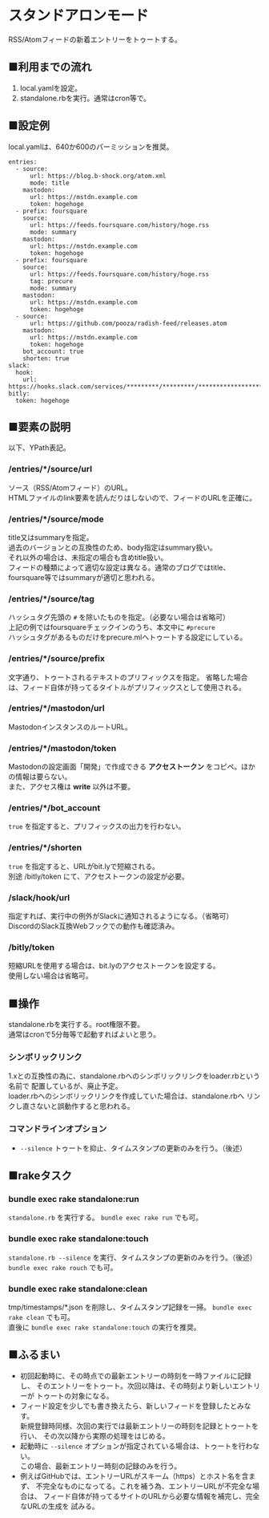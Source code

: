 # スタンドアロンモード

RSS/Atomフィードの新着エントリーをトゥートする。

## ■利用までの流れ

1. local.yamlを設定。
1. standalone.rbを実行。通常はcron等で。

## ■設定例

local.yamlは、640か600のパーミッションを推奨。

```
entries:
  - source:
      url: https://blog.b-shock.org/atom.xml
      mode: title
    mastodon:
      url: https://mstdn.example.com
      token: hogehoge
  - prefix: foursquare
    source:
      url: https://feeds.foursquare.com/history/hoge.rss
      mode: summary
    mastodon:
      url: https://mstdn.example.com
      token: hogehoge
  - prefix: foursquare
    source:
      url: https://feeds.foursquare.com/history/hoge.rss
      tag: precure
      mode: summary
    mastodon:
      url: https://mstdn.example.com
      token: hogehoge
  - source:
      url: https://github.com/pooza/radish-feed/releases.atom
    mastodon:
      url: https://mstdn.example.com
      token: hogehoge
    bot_account: true
    shorten: true
slack:
  hook:
    url: https://hooks.slack.com/services/*********/*********/************************
bitly:
  token: hogehoge
```

## ■要素の説明

以下、YPath表記。

### /entries/*/source/url

ソース（RSS/Atomフィード）のURL。  
HTMLファイルのlink要素を読んだりはしないので、フィードのURLを正確に。

### /entries/*/source/mode

title又はsummaryを指定。  
過去のバージョンとの互換性のため、body指定はsummary扱い。  
それ以外の場合は、未指定の場合も含めtitle扱い。  
フィードの種類によって適切な設定は異なる。通常のブログではtitle、
foursquare等ではsummaryが適切と思われる。

### /entries/*/source/tag

ハッシュタグ先頭の `#` を除いたものを指定。（必要ない場合は省略可）  
上記の例ではfoursquareチェックインのうち、本文中に `#precure`  
ハッシュタグがあるものだけをprecure.mlへトゥートする設定にしている。

### /entries/*/source/prefix

文字通り、トゥートされるテキストのプリフィックスを指定。
省略した場合は、フィード自体が持ってるタイトルがプリフィックスとして使用される。

### /entries/*/mastodon/url

MastodonインスタンスのルートURL。

### /entries/*/mastodon/token

Mastodonの設定画面「開発」で作成できる __アクセストークン__ をコピペ。ほかの情報は要らない。  
また、アクセス権は __write__ 以外は不要。

### /entries/*/bot_account

`true` を指定すると、プリフィックスの出力を行わない。

### /entries/*/shorten

`true` を指定すると、URLがbit.lyで短縮される。  
別途 /bitly/token にて、アクセストークンの設定が必要。

### /slack/hook/url

指定すれば、実行中の例外がSlackに通知されるようになる。（省略可）  
DiscordのSlack互換Webフックでの動作も確認済み。

### /bitly/token

短縮URLを使用する場合は、bit.lyのアクセストークンを設定する。  
使用しない場合は省略可。

## ■操作

standalone.rbを実行する。root権限不要。  
通常はcronで5分毎等で起動すればよいと思う。

### シンボリックリンク

1.xとの互換性の為に、standalone.rbへのシンボリックリンクをloader.rbという名前で
配置しているが、廃止予定。  
loader.rbへのシンボリックリンクを作成していた場合は、standalone.rbへ
リンクし直さないと誤動作すると思われる。

### コマンドラインオプション

- `--silence` トゥートを抑止、タイムスタンプの更新のみを行う。（後述）

## ■rakeタスク

### bundle exec rake standalone:run

`standalone.rb` を実行する。
`bundle exec rake run` でも可。

### bundle exec rake standalone:touch

`standalone.rb --silence` を実行、タイムスタンプの更新のみを行う。（後述）
`bundle exec rake rouch` でも可。

### bundle exec rake standalone:clean

tmp/timestamps/*.json を削除し、タイムスタンプ記録を一掃。
`bundle exec rake clean` でも可。  
直後に `bundle exec rake standalone:touch` の実行を推奨。

## ■ふるまい

- 初回起動時に、その時点での最新エントリーの時刻を一時ファイルに記録し、
  そのエントリーをトゥート。次回以降は、その時刻より新しいエントリーが
  トゥートの対象になる。
- フィード設定を少しでも書き換えたら、新しいフィードを登録したとみなす。  
  新規登録時同様、次回の実行では最新エントリーの時刻を記録とトゥートを行い、
  その次以降から実際の処理をはじめる。
- 起動時に `--silence` オプションが指定されている場合は、トゥートを行わない。  
  この場合、最新エントリー時刻の記録のみを行う。
- 例えばGitHubでは、エントリーURLがスキーム（https）とホスト名を含まず、
  不完全なものになってる。これを補う為、エントリーURLが不完全な場合は、
  フィード自体が持ってるサイトのURLから必要な情報を補完し、完全なURLの生成を
  試みる。
